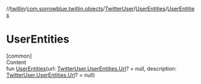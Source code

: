 //[twitlin](../../../index.md)/[com.sorrowblue.twitlin.objects](../../index.md)/[TwitterUser](../index.md)/[UserEntities](index.md)/[UserEntities](-user-entities.md)



# UserEntities  
[common]  
Content  
fun [UserEntities](-user-entities.md)(url: [TwitterUser.UserEntities.Url](-url/index.md)? = null, description: [TwitterUser.UserEntities.Url](-url/index.md)? = null)  



